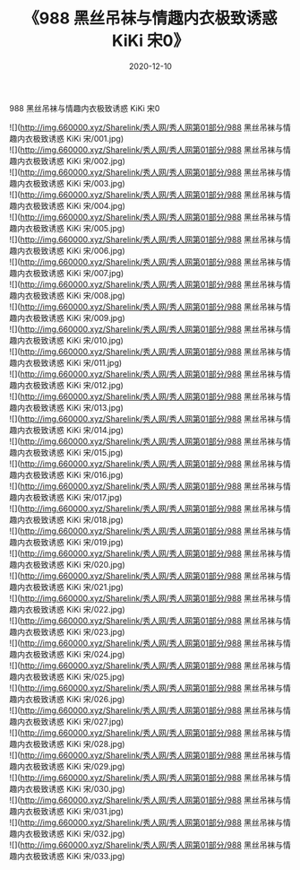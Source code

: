 ﻿---
layout: post
title:  《988 黑丝吊袜与情趣内衣极致诱惑 KiKi 宋0》
date:   2020-12-10
img: http://img.660000.xyz/Sharelink/秀人网/秀人网第01部分/988 黑丝吊袜与情趣内衣极致诱惑 KiKi 宋0/000.jpg
categories: [美女, 清纯, 唯美]
---

988 黑丝吊袜与情趣内衣极致诱惑 KiKi 宋0

  ![](http://img.660000.xyz/Sharelink/秀人网/秀人网第01部分/988 黑丝吊袜与情趣内衣极致诱惑 KiKi 宋/001.jpg) <br> ![](http://img.660000.xyz/Sharelink/秀人网/秀人网第01部分/988 黑丝吊袜与情趣内衣极致诱惑 KiKi 宋/002.jpg) <br> ![](http://img.660000.xyz/Sharelink/秀人网/秀人网第01部分/988 黑丝吊袜与情趣内衣极致诱惑 KiKi 宋/003.jpg) <br> ![](http://img.660000.xyz/Sharelink/秀人网/秀人网第01部分/988 黑丝吊袜与情趣内衣极致诱惑 KiKi 宋/004.jpg) <br> ![](http://img.660000.xyz/Sharelink/秀人网/秀人网第01部分/988 黑丝吊袜与情趣内衣极致诱惑 KiKi 宋/005.jpg) <br> ![](http://img.660000.xyz/Sharelink/秀人网/秀人网第01部分/988 黑丝吊袜与情趣内衣极致诱惑 KiKi 宋/006.jpg) <br> ![](http://img.660000.xyz/Sharelink/秀人网/秀人网第01部分/988 黑丝吊袜与情趣内衣极致诱惑 KiKi 宋/007.jpg) <br> ![](http://img.660000.xyz/Sharelink/秀人网/秀人网第01部分/988 黑丝吊袜与情趣内衣极致诱惑 KiKi 宋/008.jpg) <br> ![](http://img.660000.xyz/Sharelink/秀人网/秀人网第01部分/988 黑丝吊袜与情趣内衣极致诱惑 KiKi 宋/009.jpg) <br> ![](http://img.660000.xyz/Sharelink/秀人网/秀人网第01部分/988 黑丝吊袜与情趣内衣极致诱惑 KiKi 宋/010.jpg) <br> ![](http://img.660000.xyz/Sharelink/秀人网/秀人网第01部分/988 黑丝吊袜与情趣内衣极致诱惑 KiKi 宋/011.jpg) <br> ![](http://img.660000.xyz/Sharelink/秀人网/秀人网第01部分/988 黑丝吊袜与情趣内衣极致诱惑 KiKi 宋/012.jpg) <br> ![](http://img.660000.xyz/Sharelink/秀人网/秀人网第01部分/988 黑丝吊袜与情趣内衣极致诱惑 KiKi 宋/013.jpg) <br> ![](http://img.660000.xyz/Sharelink/秀人网/秀人网第01部分/988 黑丝吊袜与情趣内衣极致诱惑 KiKi 宋/014.jpg) <br> ![](http://img.660000.xyz/Sharelink/秀人网/秀人网第01部分/988 黑丝吊袜与情趣内衣极致诱惑 KiKi 宋/015.jpg) <br> ![](http://img.660000.xyz/Sharelink/秀人网/秀人网第01部分/988 黑丝吊袜与情趣内衣极致诱惑 KiKi 宋/016.jpg) <br> ![](http://img.660000.xyz/Sharelink/秀人网/秀人网第01部分/988 黑丝吊袜与情趣内衣极致诱惑 KiKi 宋/017.jpg) <br> ![](http://img.660000.xyz/Sharelink/秀人网/秀人网第01部分/988 黑丝吊袜与情趣内衣极致诱惑 KiKi 宋/018.jpg) <br> ![](http://img.660000.xyz/Sharelink/秀人网/秀人网第01部分/988 黑丝吊袜与情趣内衣极致诱惑 KiKi 宋/019.jpg) <br> ![](http://img.660000.xyz/Sharelink/秀人网/秀人网第01部分/988 黑丝吊袜与情趣内衣极致诱惑 KiKi 宋/020.jpg) <br> ![](http://img.660000.xyz/Sharelink/秀人网/秀人网第01部分/988 黑丝吊袜与情趣内衣极致诱惑 KiKi 宋/021.jpg) <br> ![](http://img.660000.xyz/Sharelink/秀人网/秀人网第01部分/988 黑丝吊袜与情趣内衣极致诱惑 KiKi 宋/022.jpg) <br> ![](http://img.660000.xyz/Sharelink/秀人网/秀人网第01部分/988 黑丝吊袜与情趣内衣极致诱惑 KiKi 宋/023.jpg) <br> ![](http://img.660000.xyz/Sharelink/秀人网/秀人网第01部分/988 黑丝吊袜与情趣内衣极致诱惑 KiKi 宋/024.jpg) <br> ![](http://img.660000.xyz/Sharelink/秀人网/秀人网第01部分/988 黑丝吊袜与情趣内衣极致诱惑 KiKi 宋/025.jpg) <br> ![](http://img.660000.xyz/Sharelink/秀人网/秀人网第01部分/988 黑丝吊袜与情趣内衣极致诱惑 KiKi 宋/026.jpg) <br> ![](http://img.660000.xyz/Sharelink/秀人网/秀人网第01部分/988 黑丝吊袜与情趣内衣极致诱惑 KiKi 宋/027.jpg) <br> ![](http://img.660000.xyz/Sharelink/秀人网/秀人网第01部分/988 黑丝吊袜与情趣内衣极致诱惑 KiKi 宋/028.jpg) <br> ![](http://img.660000.xyz/Sharelink/秀人网/秀人网第01部分/988 黑丝吊袜与情趣内衣极致诱惑 KiKi 宋/029.jpg) <br> ![](http://img.660000.xyz/Sharelink/秀人网/秀人网第01部分/988 黑丝吊袜与情趣内衣极致诱惑 KiKi 宋/030.jpg) <br> ![](http://img.660000.xyz/Sharelink/秀人网/秀人网第01部分/988 黑丝吊袜与情趣内衣极致诱惑 KiKi 宋/031.jpg) <br> ![](http://img.660000.xyz/Sharelink/秀人网/秀人网第01部分/988 黑丝吊袜与情趣内衣极致诱惑 KiKi 宋/032.jpg) <br> ![](http://img.660000.xyz/Sharelink/秀人网/秀人网第01部分/988 黑丝吊袜与情趣内衣极致诱惑 KiKi 宋/033.jpg) <br>